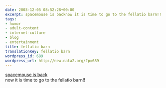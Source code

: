```yaml
---
date: 2003-12-05 08:52:28+00:00
excerpt: spacemouse is backnow it is time to go to the fellatio barn!!
tags:
- humor
- adult-content
- internet-culture
- blog
- entertainment
title: fellatio barn
translationKey: fellatio barn
wordpress_id: 689
wordpress_url: http://new.nata2.org/?p=689
---
```


<a href="http://dopeman.org/spacemoose/">spacemouse is back</a><br/>now it is time to go to the fellatio barn!!
